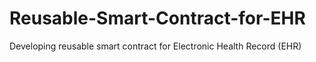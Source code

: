 # Reusable-Smart-Contract-for-EHR
Developing reusable smart contract for Electronic Health Record (EHR)
